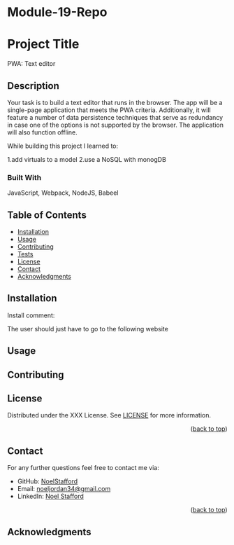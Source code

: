 # Module-19-Repo

# Project Title
PWA: Text editor
## Description

Your task is to build a text editor that runs in the browser. The app will be a single-page application that meets the PWA criteria. Additionally, it will feature a number of data persistence techniques that serve as redundancy in case one of the options is not supported by the browser. The application will also function offline.

While building this project I learned to:

1.add virtuals to a model
2.use a NoSQL with monogDB

### Built With

JavaScript, Webpack, NodeJS, Babeel


## Table of Contents
- [Installation](#installation)
- [Usage](#usage)
- [Contributing](#contributing)
- [Tests](#tests)
- [License](#license)
- [Contact](#contact)
- [Acknowledgments](#acknowledgments)

## Installation
Install comment: 

The user should just have to go to the following website 

## Usage


## Contributing


## License

Distributed under the XXX License. See [LICENSE](./LICENSE) for more information.
<p align="right">(<a href="#readme-top">back to top</a>)</p>

## Contact

For any further questions feel free to contact me via:
- GitHub: [NoelStafford](#)
- Email: [noeljordan34@gmail.com](mailto:#)
- LinkedIn: [Noel Stafford](#)
<p align="right">(<a href="#readme-top">back to top</a>)</p>

## Acknowledgments


